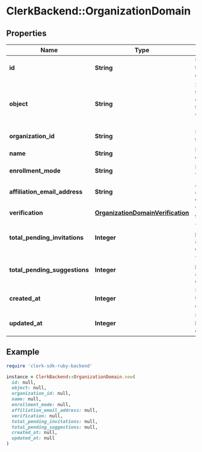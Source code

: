 # ClerkBackend::OrganizationDomain

## Properties

| Name | Type | Description | Notes |
| ---- | ---- | ----------- | ----- |
| **id** | **String** | Unique identifier for the organization domain | [optional] |
| **object** | **String** | String representing the object&#39;s type. Objects of the same type share the same value. Always &#x60;organization_domain&#x60;  | [optional] |
| **organization_id** | **String** | Unique identifier for the organization | [optional] |
| **name** | **String** | Name of the organization domain | [optional] |
| **enrollment_mode** | **String** | Mode of enrollment for the domain | [optional] |
| **affiliation_email_address** | **String** | Affiliation email address for the domain, if available. | [optional] |
| **verification** | [**OrganizationDomainVerification**](OrganizationDomainVerification.md) | Verification details for the domain | [optional] |
| **total_pending_invitations** | **Integer** | Total number of pending invitations associated with this domain | [optional] |
| **total_pending_suggestions** | **Integer** | Total number of pending suggestions associated with this domain | [optional] |
| **created_at** | **Integer** | Unix timestamp when the domain was created | [optional] |
| **updated_at** | **Integer** | Unix timestamp of the last update to the domain | [optional] |

## Example

```ruby
require 'clerk-sdk-ruby-backend'

instance = ClerkBackend::OrganizationDomain.new(
  id: null,
  object: null,
  organization_id: null,
  name: null,
  enrollment_mode: null,
  affiliation_email_address: null,
  verification: null,
  total_pending_invitations: null,
  total_pending_suggestions: null,
  created_at: null,
  updated_at: null
)
```

